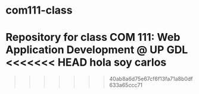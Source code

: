 # com111-class
Repository for class COM 111: Web Application Development @ UP GDL
<<<<<<< HEAD
hola soy carlos
=======
>>>>>>> 40ab8a6d75e67cf6f13fa71a8b0df633a65ccc71
